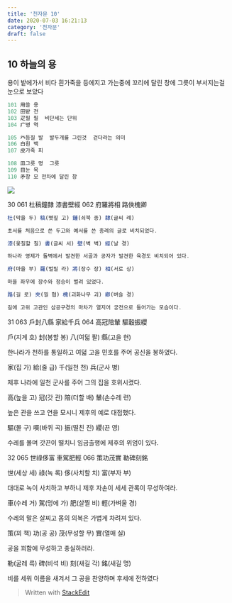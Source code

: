 ```yaml
---
title: '천자문 10'
date: 2020-07-03 16:21:13
category: '천자문'
draft: false
---
```


## 10 하늘의 용

용이 밭에가서 비다
흰가죽을 등에지고 가는중에
꼬리에 달린 창에 그릇이 부서지는걸 눈으로 보았다

```js
101 用쓸 용
102 田밭 전
103 疋필 필  비단세는 단위
104 疒병 역

105 癶등질 발  발두개를 그린것  걷다라는 의미
106 白흰 백
107 皮가죽 피

108 皿그릇 명  그릇
109 目눈 목
110 矛창 모 전차에 달린 창
```
![](https://i.ibb.co/Zfcymb4/2020-07-05-3-28-16.png)

30
061 杜稿鐘隸 漆書壁經 
062 府羅將相 路俠槐卿 
```js
杜(막을 두) 稿(볏짚 고) 鍾(쇠북 종) 隸(글씨 례)

초서를 처음으로 쓴 두고와 예서를 쓴 종례의 글로 비치되었다.

漆(옻칠할 칠) 書(글씨 서) 壁(벽 벽) 經(날 경)

하나라 영제가 돌벽에서 발견한 서골과 공자가 발견한 육경도 비치되어 있다.

府(마을 부) 羅(벌릴 라) 將(장수 장) 相(서로 상)

마을 좌우에 장수와 정승이 벌려 있었다.

路(길 로) 夾(낄 협) 槐(괴화나무 괴) 卿(벼슬 경)

길에 고위 고관인 삼공구경의 마차가 열지어 궁전으로 들어가는 모습이다.
```


31
063 戶封八縣 家給千兵 064 高冠陪輦 驅轂振纓 

戶(지게 호) 封(봉할 봉) 八(여덟 팔) 縣(고을 현)

한나라가 천하를 통일하고 여덟 고을 민호를 주어 공신을 봉하였다.

家(집 가) 給(줄 급) 千(일천 천) 兵(군사 병)

제후 나라에 일천 군사를 주어 그의 집을 호위시켰다.

高(높을 고) 冠(갓 관) 陪(더할 배) 輦(손수레 련)

높은 관을 쓰고 연을 모시니 제후의 예로 대접했다.

驅(몰 구) 嘪(바퀴 곡) 振(떨친 진) 纓(끈 영)

수레를 몰며 갓끈이 떨치니 임금출행에 제후의 위엄이 있다.

32
065 世祿侈富 車駕肥輕 066 策功茂實 勒碑刻銘

世(세상 세) 祿(녹 록) 侈(사치할 치) 富(부자 부)

대대로 녹이 사치하고 부하니 제후 자손이 세세 관록이 무성하여라.

車(수레 거) 駕(멍에 가) 肥(살찔 비) 輕(가벼울 경)

수레의 말은 살찌고 몸의 의복은 가볍게 차려져 있다.

策(꾀 책) 功(공 공) 茂(무성할 무) 實(열매 실)

공을 꾀함에 무성하고 충실하러라.

勒(굴레 륵) 碑(비석 비) 刻(새길 각) 銘(새길 명)

비를  세워  이름을  새겨서  그  공을  찬양하며  후세에  전하였다
> Written with [StackEdit](https://stackedit.io/)
<!--stackedit_data:
eyJoaXN0b3J5IjpbLTEyNjA1NDM2MjgsNzEwODA2MDY1LDE1Mj
k5NDIzOTUsLTE2OTE2MTQ0MCwtMTc0Nzc3NTcwNywtOTYxODYx
NDAsLTE4NDM0OTQxMDUsMTMxNjQ3OTU2MywtMTY3MTYyODM2NC
wyMTA0MTE5NTk3LC05Njk4Nzg2MDNdfQ==
-->